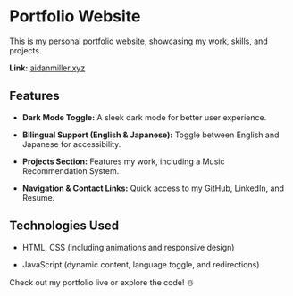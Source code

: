 # Portfolio Website
This is my personal portfolio website, showcasing my work, skills, and projects. 

**Link:** [aidanmiller.xyz](url)

## Features

- **Dark Mode Toggle:** A sleek dark mode for better user experience.

- **Bilingual Support (English & Japanese):** Toggle between English and Japanese for accessibility.

- **Projects Section:** Features my work, including a Music Recommendation System.

- **Navigation & Contact Links:** Quick access to my GitHub, LinkedIn, and Resume.

## Technologies Used
- HTML, CSS (including animations and responsive design)

- JavaScript (dynamic content, language toggle, and redirections)

Check out my portfolio live or explore the code! ☃️
